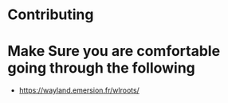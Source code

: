 # Contributing


# Make Sure you are comfortable going through the following
- https://wayland.emersion.fr/wlroots/
